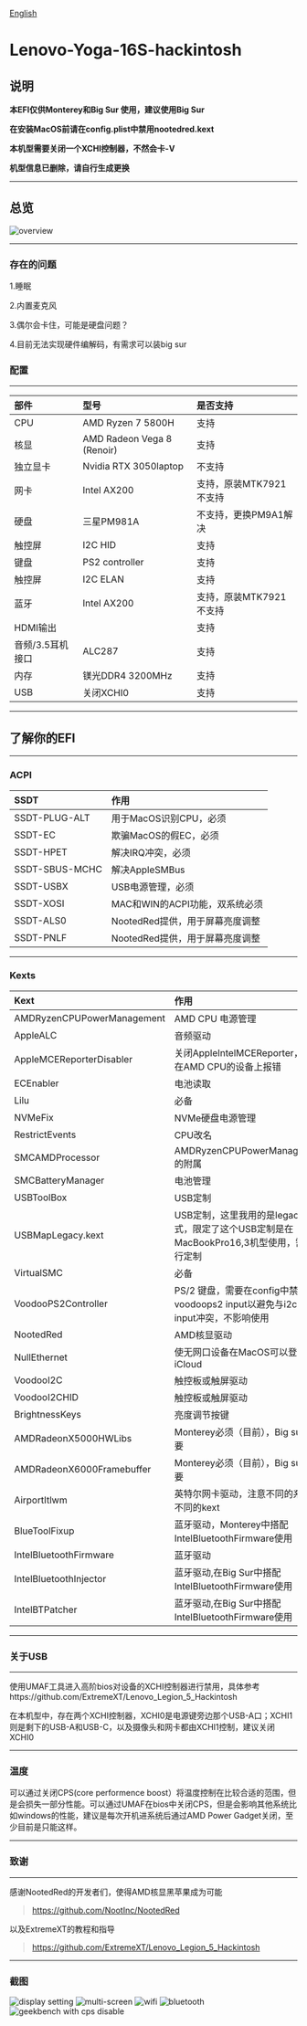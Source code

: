 [English](README_en.md)

# Lenovo-Yoga-16S-hackintosh

## 说明

**本EFI仅供Monterey和Big Sur 使用，建议使用Big Sur**

**在安装MacOS前请在config.plist中禁用nootedred.kext**

**本机型需要关闭一个XCHI控制器，不然会卡-V**

**机型信息已删除，请自行生成更换**

---
## 总览
![overview](https://github.com/zabdottler/Lenovo-Yoga-16S-hackintosh/raw/main/图片/总览.png)

---
### 存在的问题
1.睡眠

2.内置麦克风

3.偶尔会卡住，可能是硬盘问题？

4.目前无法实现硬件编解码，有需求可以装big sur

### 配置

---
部件|型号|是否支持
:-|:-|:-|
CPU|AMD Ryzen 7 5800H|支持
核显|AMD Radeon Vega 8 (Renoir)|支持
独立显卡|Nvidia RTX 3050laptop|不支持
网卡|Intel AX200|支持，原装MTK7921不支持
硬盘|三星PM981A|不支持，更换PM9A1解决
触控屏|I2C HID|支持
键盘|PS2 controller|支持
触控屏|I2C ELAN|支持
蓝牙|Intel AX200|支持，原装MTK7921不支持
HDMI输出||支持
音频/3.5耳机接口|ALC287|支持
内存|镁光DDR4 3200MHz|支持
USB|关闭XCHI0|支持

---
## 了解你的EFI

---
### ACPI
SSDT | 作用
:---------|:---------
SSDT-PLUG-ALT | 用于MacOS识别CPU，必须
SSDT-EC | 欺骗MacOS的假EC，必须
SSDT-HPET | 解决IRQ冲突，必须
SSDT-SBUS-MCHC | 解决AppleSMBus
SSDT-USBX | USB电源管理，必须
SSDT-XOSI | MAC和WIN的ACPI功能，双系统必须
SSDT-ALS0 | NootedRed提供，用于屏幕亮度调整
SSDT-PNLF | NootedRed提供，用于屏幕亮度调整

---
### Kexts
Kext | 作用
:---------|:---------
AMDRyzenCPUPowerManagement | AMD CPU 电源管理
AppleALC | 音频驱动
AppleMCEReporterDisabler | 关闭AppleIntelMCEReporter，避免在AMD CPU的设备上报错
ECEnabler | 电池读取
Lilu | 必备
NVMeFix | NVMe硬盘电源管理
RestrictEvents | CPU改名
SMCAMDProcessor | AMDRyzenCPUPowerManagement的附属
SMCBatteryManager | 电池管理
USBToolBox | USB定制
USBMapLegacy.kext | USB定制，这里我用的是legacy方式，限定了这个USB定制是在MacBookPro16,3机型使用，需要自行定制
VirtualSMC | 必备
VoodooPS2Controller | PS/2 键盘，需要在config中禁用voodoops2 input以避免与i2c的input冲突，不影响使用
NootedRed | AMD核显驱动
NullEthernet | 使无网口设备在MacOS可以登录iCloud
VoodooI2C | 触控板或触屏驱动
VoodooI2CHID | 触控板或触屏驱动
BrightnessKeys | 亮度调节按键
AMDRadeonX5000HWLibs | Monterey必须（目前），Big sur不需要
AMDRadeonX6000Framebuffer | Monterey必须（目前），Big sur不需要
AirportItlwm | 英特尔网卡驱动，注意不同的系统有不同的kext
BlueToolFixup | 蓝牙驱动，Monterey中搭配IntelBluetoothFirmware使用
IntelBluetoothFirmware | 蓝牙驱动
IntelBluetoothInjector | 蓝牙驱动,在Big Sur中搭配IntelBluetoothFirmware使用
IntelBTPatcher | 蓝牙驱动,在Big Sur中搭配IntelBluetoothFirmware使用

---
### 关于USB

---
使用UMAF工具进入高阶bios对设备的XCHI控制器进行禁用，具体参考https://github.com/ExtremeXT/Lenovo_Legion_5_Hackintosh

在本机型中，存在两个XCHI控制器，XCHI0是电源键旁边那个USB-A口；XCHI1则是剩下的USB-A和USB-C，以及摄像头和网卡都由XCHI1控制，建议关闭XCHI0

---
### 温度
可以通过关闭CPS(core performence boost）将温度控制在比较合适的范围，但是会损失一部分性能。可以通过UMAF在bios中关闭CPS，但是会影响其他系统比如windows的性能，建议是每次开机进系统后通过AMD Power Gadget关闭，至少目前是只能这样。

---
### 致谢

---
感谢NootedRed的开发者们，使得AMD核显黑苹果成为可能
>https://github.com/NootInc/NootedRed

以及ExtremeXT的教程和指导
>https://github.com/ExtremeXT/Lenovo_Legion_5_Hackintosh

---
### 截图
![display setting](https://github.com/zabdottler/Lenovo-Yoga-16S-hackintosh/raw/main/图片/显示器设置.png)
![multi-screen](https://github.com/zabdottler/Lenovo-Yoga-16S-hackintosh/raw/main/图片/多屏幕.png)
![wifi](https://github.com/zabdottler/Lenovo-Yoga-16S-hackintosh/raw/main/图片/Wi-Fi设置.png)
![bluetooth](https://github.com/zabdottler/Lenovo-Yoga-16S-hackintosh/raw/main/图片/蓝牙设置.png)
![geekbench with cps disable](https://github.com/zabdottler/Lenovo-Yoga-16S-hackintosh/raw/main/图片/开启cps的跑分.png)
